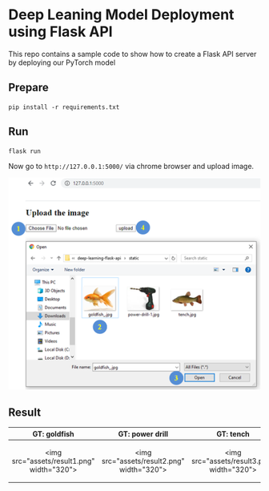 # Deep Leaning Model Deployment using Flask API

This repo contains a sample code to show how to create a Flask API server by deploying our PyTorch model

## Prepare 
```
pip install -r requirements.txt
```

## Run
```
flask run
```

Now go to `http://127.0.0.1:5000/` via chrome browser and upload image. 

<p align="left"><img src="assets/guide.png" width="1246"\></p>

## Result

| GT: goldfish | GT: power drill | GT: tench |
| :-------: |:-------:|:----------:|
| <p align="center"><img src="assets/result1.png" width="320"\></p> |<p align="center"><img src="assets/result2.png" width="320"\></p> |<p align="center"><img src="assets/result3.png" width="320"\></p>|